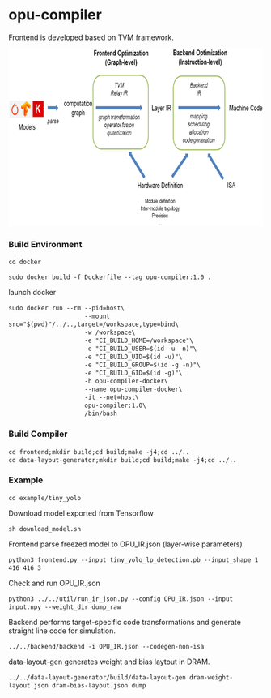 # opu-compiler

Frontend is developed based on TVM framework.

<img src="https://github.com/OPU-Lab/opu-compiler/blob/master/image/overview.png" width="1000" height="350" />

### Build Environment
```
cd docker
```

```
sudo docker build -f Dockerfile --tag opu-compiler:1.0 .
```
launch docker
```
sudo docker run --rm --pid=host\
                     --mount src="$(pwd)"/../..,target=/workspace,type=bind\
                     -w /workspace\
                     -e "CI_BUILD_HOME=/workspace"\
                     -e "CI_BUILD_USER=$(id -u -n)"\
                     -e "CI_BUILD_UID=$(id -u)"\
                     -e "CI_BUILD_GROUP=$(id -g -n)"\
                     -e "CI_BUILD_GID=$(id -g)"\
                     -h opu-compiler-docker\
                     --name opu-compiler-docker\
                     -it --net=host\
                     opu-compiler:1.0\
                     /bin/bash
```

### Build Compiler
```
cd frontend;mkdir build;cd build;make -j4;cd ../..
cd data-layout-generator;mkdir build;cd build;make -j4;cd ../..
```

### Example
```
cd example/tiny_yolo
```
Download model exported from Tensorflow
```
sh download_model.sh
```
Frontend parse freezed model to OPU_IR.json (layer-wise parameters)
```
python3 frontend.py --input tiny_yolo_lp_detection.pb --input_shape 1 416 416 3
```
Check and run OPU_IR.json
```
python3 ../../util/run_ir_json.py --config OPU_IR.json --input input.npy --weight_dir dump_raw
```
Backend performs target-specific code transformations and generate straight line code for simulation.
```
../../backend/backend -i OPU_IR.json --codegen-non-isa
```
data-layout-gen generates weight and bias laytout in DRAM.
```
../../data-layout-generator/build/data-layout-gen dram-weight-layout.json dram-bias-layout.json dump
```

